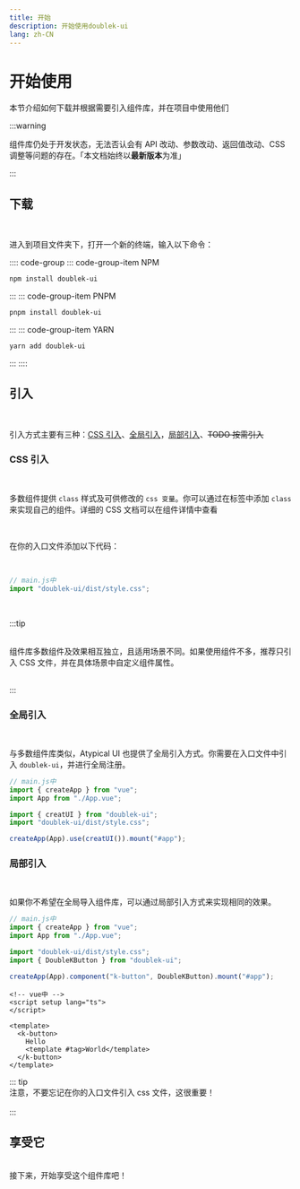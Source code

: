```yaml
---
title: 开始
description: 开始使用doublek-ui
lang: zh-CN
---
```


# 开始使用

本节介绍如何下载并根据需要引入组件库，并在项目中使用他们

<!-- TODO 跳转更新目录 -->

:::warning

组件库仍处于开发状态，无法否认会有 API 改动、参数改动、返回值改动、CSS 调整等问题的存在。「本文档始终以**最新版本**为准」

:::

## 下载

<br />

进入到项目文件夹下，打开一个新的终端，输入以下命令：

:::: code-group
::: code-group-item NPM

```sh
npm install doublek-ui
```

:::
::: code-group-item PNPM

```sh
pnpm install doublek-ui
```

:::
::: code-group-item YARN

```sh
yarn add doublek-ui
```

:::
::::

## 引入

<br />

<!-- TODO 按需引入 -->

引入方式主要有三种：[CSS 引入](./#CSS引入)、[全局引入](./#全局引入)，[局部引入](./#局部引入)、<del>TODO 按需引入</del>

### CSS 引入

<br />

<!-- TODO： addlink-->

多数组件提供 `class` 样式及可供修改的 `css 变量`。你可以通过在标签中添加 `class` 来实现自己的组件。详细的 CSS 文档可以在组件详情中查看

<br />

在你的入口文件添加以下代码：

<br />

```js
// main.js中
import "doublek-ui/dist/style.css";
```

<br />

:::tip

<br/>
组件库多数组件及效果相互独立，且适用场景不同。如果使用组件不多，推荐只引入 CSS 文件，并在具体场景中自定义组件属性。
<br/>
<br/>

:::

### 全局引入

<br />

与多数组件库类似，Atypical UI 也提供了全局引入方式。你需要在入口文件中引入 `doublek-ui`，并进行全局注册。

```js
// main.js中
import { createApp } from "vue";
import App from "./App.vue";

import { creatUI } from "doublek-ui";
import "doublek-ui/dist/style.css";

createApp(App).use(creatUI()).mount("#app");
```

### 局部引入

<br />

如果你不希望在全局导入组件库，可以通过局部引入方式来实现相同的效果。

```js
// main.js中
import { createApp } from "vue";
import App from "./App.vue";

import "doublek-ui/dist/style.css";
import { DoubleKButton } from "doublek-ui";

createApp(App).component("k-button", DoubleKButton).mount("#app");
```

```vue
<!-- vue中 -->
<script setup lang="ts">
</script>

<template>
  <k-button>
    Hello
    <template #tag>World</template>
  </k-button>
</template>
```

::: tip
<br />
注意，不要忘记在你的入口文件引入 css 文件，这很重要！
<br />
<br />
:::

## 享受它

<br />
接下来，开始享受这个组件库吧！
